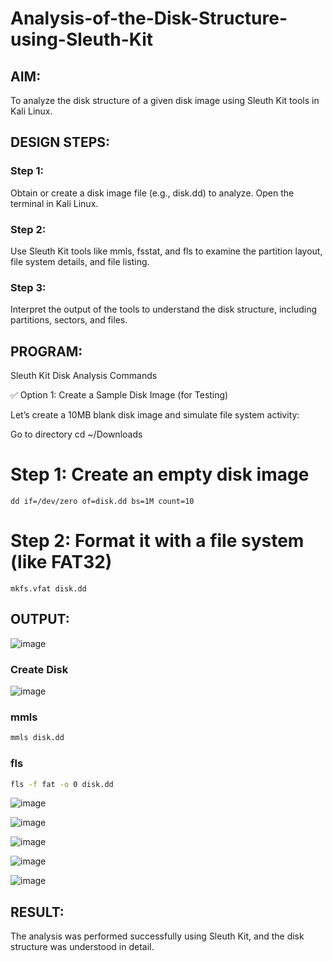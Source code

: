 # Analysis-of-the-Disk-Structure-using-Sleuth-Kit
## AIM:
To analyze the disk structure of a given disk image using Sleuth Kit tools in Kali Linux.

## DESIGN STEPS:
### Step 1:
Obtain or create a disk image file (e.g., disk.dd) to analyze. Open the terminal in Kali Linux.

### Step 2:
Use Sleuth Kit tools like mmls, fsstat, and fls to examine the partition layout, file system details, and file listing.

### Step 3:
Interpret the output of the tools to understand the disk structure, including partitions, sectors, and files.

## PROGRAM:
Sleuth Kit Disk Analysis Commands

✅ Option 1: Create a Sample Disk Image (for Testing)

Let’s create a 10MB blank disk image and simulate file system activity:


Go to  directory cd ~/Downloads

# Step 1: Create an empty disk image
```
dd if=/dev/zero of=disk.dd bs=1M count=10
```
# Step 2: Format it with a file system (like FAT32)
```
mkfs.vfat disk.dd
```

## OUTPUT:

![image](https://github.com/user-attachments/assets/6bfafae7-e804-4f4a-a2fa-fbcc6432943c)

### Create Disk
![image](https://github.com/user-attachments/assets/d2832ea2-b793-4cde-b51c-7c63d84f15fb)

### mmls 
```bash
mmls disk.dd
```
### fls
```bash
fls -f fat -o 0 disk.dd
```
![image](https://github.com/user-attachments/assets/4afa1fc3-52c3-4c25-bb69-5788b0e8bdf1)

![image](https://github.com/user-attachments/assets/a80da0b5-a83e-44fd-bc54-146df3eb0257)

![image](https://github.com/user-attachments/assets/91520c9e-8c99-4347-82d2-2fa42f09d486)

![image](https://github.com/user-attachments/assets/1972eea0-f2aa-471e-8cc7-83e1279f38eb)

![image](https://github.com/user-attachments/assets/29319725-7fe4-4803-a949-ba7aae598fd1)

## RESULT:
The analysis was performed successfully using Sleuth Kit, and the disk structure was understood in detail.

